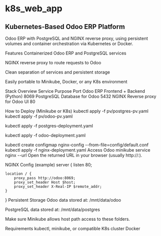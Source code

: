 # k8s_web_app
Kubernetes-Based Odoo ERP Platform
---------------------------------------
Odoo ERP with PostgreSQL and NGINX reverse proxy, using persistent volumes and container orchestration via Kubernetes or Docker.

Features
Containerized Odoo ERP and PostgreSQL services


NGINX reverse proxy to route requests to Odoo

Clean separation of services and persistent storage

Easily portable to Minikube, Docker, or any K8s environment

Stack Overview
Service	Purpose	Port
Odoo	ERP Frontend + Backend (Python)	8069
PostgreSQL	Database for Odoo	5432
NGINX	Reverse proxy for Odoo UI	80


How to Deploy (Minikube or K8s)
kubectl apply -f pv/postgres-pv.yaml
kubectl apply -f pv/odoo-pv.yaml

kubectl apply -f postgres-deployment.yaml

kubectl apply -f odoo-deployment.yaml

kubectl create configmap nginx-config --from-file=config/default.conf
kubectl apply -f nginx-deployment.yaml
Access Odoo
minikube service nginx --url
Open the returned URL in your browser (usually http://<minikube-ip>:<nodePort>).

NGINX Config (example)
server {
    listen 80;

    location / {
        proxy_pass http://odoo:8069;
        proxy_set_header Host $host;
        proxy_set_header X-Real-IP $remote_addr;
    }
}
Persistent Storage
Odoo data stored at: /mnt/data/odoo

PostgreSQL data stored at: /mnt/data/postgres

Make sure Minikube allows host path access to these folders.

Requirements
kubectl, minikube, or compatible K8s cluster Docker

